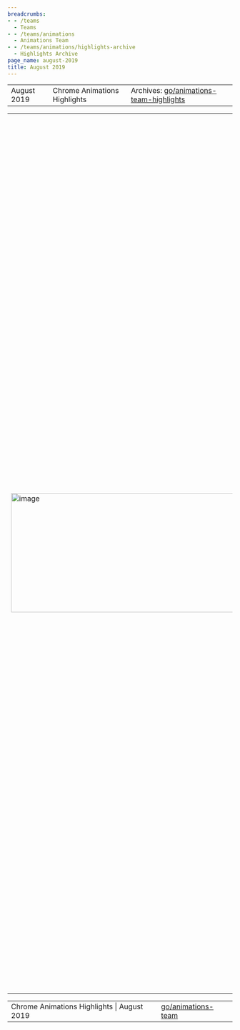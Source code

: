 ```yaml
---
breadcrumbs:
- - /teams
  - Teams
- - /teams/animations
  - Animations Team
- - /teams/animations/highlights-archive
  - Highlights Archive
page_name: august-2019
title: August 2019
---
```


<table>
<tr>

<td>August 2019</td>

<td>Chrome Animations Highlights</td>

<td>Archives: <a href="http://go/animations-team-highlights">go/animations-team-highlights</a></td>

</tr>
</table>

<table>
<tr>

<td><img alt="image" src="https://lh4.googleusercontent.com/oITVrglJINBJXDLj60V-z4SMEW9MG6rx2JrEdK6SyHqpBrYlhTL2l8LaJlvJh2jpm1XIXfjt788fB0wNN2xzzaDC1sy5tQ9jLTL-kFadhFnPNQdGNnB_vWtZHqp6QY9S4j02jkHR" height=267 width=596></td>

<td>The opening slide from smcgruer@'s <a href="https://docs.google.com/presentation/d/1qSNpFJaCvuqibe0iPc1tBSwAPp1LSXFqPIKun-_Pj_U/edit#slide=id.g5f8061889d_0_0">presentation</a>. Fun fact: Google Slides is convinced 'casually' is not a word.</td>

<td>Investing in knowledge</td>

<td>To borrow a quote that was (maybe) said by Benjamin Franklin: "An investment in knowledge pays the best interest". Stephen (smcgruer@) embodied Franklin this sprint as - faced with <a href="https://crbug.com/979952">a bug</a> that he could not understand - he went back to basics and taught himself the Blink Animations interpolation stack from the ground up. His investment paid off. Stephen was not only able to fix the original bug, but he also discovered and fixed <a href="https://crbug.com/992378">another bug</a>, and gave <a href="https://docs.google.com/presentation/d/1qSNpFJaCvuqibe0iPc1tBSwAPp1LSXFqPIKun-_Pj_U/">a presentation</a> to the rest of the team sharing what he had learnt. The S&P 500 would be jealous of that <a href="https://www.investopedia.com/terms/r/rateofreturn.asp">RoR</a>.</td>

<td><table></td>
<td><tr></td>

<td><td><img alt="image" src="https://lh5.googleusercontent.com/z53pe_NaaKwQUwC7wEzpQwDm0SgTT8WqRF91CAbqIKQ_pmh8HP_ZkhaUFx4kepVUD8QA09z961YZIfgy3OVEPy9D3oaj41aErpS_e-gypoow_vzRXtxiZKgsen6COqvZTQe_U3fn" height=171 width=281></td></td>

<td><td>Constantly in style</td></td>

<td><td>The interaction between Animations and Style is a subtle and sometimes fragile one. Animated objects are always changing, but we try to avoid causing full CSS style updates because those are expensive. Sometimes, however, we miss cases. This sprint, Rob (flackr@) discovered that pseudo-elements could <a href="https://crbug.com/988834#c9">override our no-change detection</a> code and cause unnecessary main frames! Thankfully our friends from the Style team were able to put together <a href="https://chromium.googlesource.com/chromium/src/+/b1cadc00d4f06846f7c426f66ee4a49e6a543177">a fix</a> and give our users back some frames.</td></td>

<td><td><img alt="image" src="https://lh6.googleusercontent.com/ScnUy4fn8zMfH0LcXR9ggqqatjErYxfCtLmcWEGgG06MI16f4PZWkHluvlzbAApSo0hE7BXCDDMSz5l8NBl6CJ2ncMTimLiaISR5eY954baOZHR3Hii6a_o8D7IxJ3XAXp7GP10q" height=227 width=115> <img alt="image" src="https://lh4.googleusercontent.com/lkKYKI9N9e8vb0OxTHmKn9UFUQcRb1JKezJUy9iDMY3anAvzIxMAGXB2VfOs03tiSfDcZKpmevU9DRz860L_O7pD6sdYUS90lfsXbcKAWKLQlSw3GS0DiL4mJTbwEvlSM3JhA9-a" height=227 width=115></td></td>

<td><td>Smooth Paint Worklet animations</td></td>

<td><td>An important goal of the <a href="https://docs.google.com/document/d/1USTH2Vd4D2tALsvZvy4B2aWotKWjkCYP5m0g7b90RAU/edit?ts=5bb772e1#heading=h.2zu1g67jbavu">Off-thread PaintWorklet</a> project is being able to animate Paint Worklets on the compositor thread. This keeps them smooth even if the main thread is busy. As of our most recent sprint, this is now working (behind a flag) in the latest Chromium code! The example above shows that the animation is smooth (left-hand side) with the flag turned on, and less smooth (right-hand side) with the flag off.</td></td>

<td></tr></td>
<td><tr></td>

<td><td>Timing is everything</td></td>

<td><td>Kevin (kevers@) has been celebrating the summer months by tackling an ambitious code health project - bringing blink::Animation in line with the web-animations spec. Thanks to Kevin's hard work (and a steady supply of strong coffee), our implementation is slowly but surely converging with the web-animations spec. This not only makes it much easier to understand, but a healthy number of web platform test failures based on tricky timing issues have been squashed. Fantastic work by Kevin!</td></td>

<td><td>Countable CSS</td></td>

<td><td>Taking a brief break from direct Animations work, Majid (majidvp@) discovered some <a href="https://crbug.com/993039">problems</a> with how CSS UseCounters are created this sprint. The manual (!) process was complex, missing a step in it could cause cascading failures for later-added CSS properties, and there were no automatic checks at all that it was all correct. No longer, thanks to Majid - he managed to <a href="https://chromium-review.googlesource.com/c/chromium/src/+/1752503">remove one step</a> from the manual process and also added a set of <a href="https://chromium-review.googlesource.com/c/chromium/src/+/1755413">automated presubmit checks</a> so nobody else will have to go through the pain he did!</td></td>

<td></tr></td>
<td></table></td>

<td><a href="https://www.lucidchart.com/documents/edit/069541b2-a5d7-4b5f-89f3-56455afac3f3/0?callback=close&name=docs&callback_type=back&v=972&s=660"><img alt="image" src="https://lh5.googleusercontent.com/h1XoTiLsay-bJT3_4WgJYlI7xCNMbSjeppOoc04D-JAZ-d3JInkO3NQcRt13bDSifCULj3olIczD_QH9d9XEg29oG6TlP285eaX8ebrPOJeXhoGKAxG5egQ6VJ9G9Upg1wgAqiGJ" height=394.6268181818181 width=511></a></td>

<td>Figure that shows how the verification of hit test result works and how it does not work</td>

<td>False positives + mismatches == matches…?</td>

<td>Viz hit testing v2 is heading to stable (yay!). This sprint Yi (yigu@) investigated the remaining cases where the v2 result does not match what Blink comes up with. In a moment of serendipity, it turns out that half of the mismatches were false positives due to an imperfect verification path. When iframes are slow to load, there were <a href="https://docs.google.com/document/d/1AlDyVvKtZ_SZZey_76srFqaTM-QPor0pKc6VXE7lEMU/edit">three points in time</a> where Viz and Blink used different hit test data for the verification - which lead to mismatched results being reported. With this bug fixed, the mismatch rate dropped from 0.04% to 0.02%.</td>

</tr>
</table>

<table>
<tr>

<td>Chrome Animations Highlights | August 2019</td>

<td><a href="http://go/animations-team">go/animations-team</a></td>

</tr>
</table>